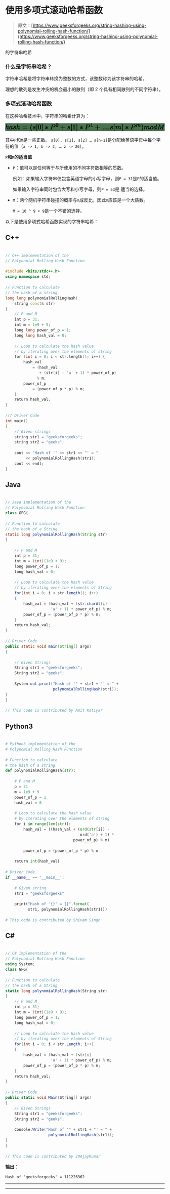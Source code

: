# 使用多项式滚动哈希函数

> 原文：[https://www.geeksforgeeks.org/string-hashing-using-polynomial-rolling-hash-function/](https://www.geeksforgeeks.org/string-hashing-using-polynomial-rolling-hash-function/)

的字符串哈希

### **什么是字符串哈希？**

字符串哈希是将字符串转换为整数的方式，该整数称为该字符串的哈希。

理想的散列是发生冲突的机会最小的散列（即 2 个具有相同散列的不同字符串）。

### **多项式滚动哈希函数**

在这种哈希技术中，字符串的哈希计算为：

![hash = (s[0]*P^{0} + s[1]*P^{1} + ....s[m]*P^{m}) mod M    ](img/a4a2055291e80c13bb3dfbc8a1ce14d3.png "Rendered by QuickLaTeX.com")

其中`P`和`M`是一些正数。 `s[0], s[1], s[2] … s[n-1]`是分配给英语字母中每个字符的值（`a -> 1, b -> 2, … z -> 26`）。

**`P`和`M`的适当值**

*   `P`：值可以是任何等于与所使用的不同字符数相等的质数。

    例如：如果输入字符串仅包含英语字母的小写字母，则`P = 31`是`P`的适当值。

    如果输入字符串同时包含大写和小写字母，则`P = 53`是 适当的选择。

*   `M`：两个随机字符串碰撞的概率与`m`成反比，因此`m`应该是一个大质数。

    `M = 10 ^ 9 + 9`是一个不错的选择。

以下是使用多项式哈希函数实现的字符串哈希：

## C++

```cpp

// C++ implementation of the
// Polynomial Rolling Hash Function

#include <bits/stdc++.h>
using namespace std;

// Function to calculate
// the hash of a string
long long polynomialRollingHash(
    string const& str)
{
    // P and M
    int p = 31;
    int m = 1e9 + 9;
    long long power_of_p = 1;
    long long hash_val = 0;

    // Loop to calculate the hash value
    // by iterating over the elements of string
    for (int i = 0; i < str.length(); i++) {
        hash_val
            = (hash_val
               + (str[i] - 'a' + 1) * power_of_p)
              % m;
        power_of_p
            = (power_of_p * p) % m;
    }
    return hash_val;
}

/// Driver Code
int main()
{
    // Given strings
    string str1 = "geeksforgeeks";
    string str2 = "geeks";

    cout << "Hash of '" << str1 << "' = "
         << polynomialRollingHash(str1);
    cout << endl;
}

```

## Java

```java

// Java implementation of the
// Polynomial Rolling Hash Function
class GFG{

// Function to calculate
// the hash of a String
static long polynomialRollingHash(String str)
{

    // P and M
    int p = 31;
    int m = (int)(1e9 + 9);
    long power_of_p = 1;
    long hash_val = 0;

    // Loop to calculate the hash value
    // by iterating over the elements of String
    for(int i = 0; i < str.length(); i++) 
    {
        hash_val = (hash_val + (str.charAt(i) -
                    'a' + 1) * power_of_p) % m;
        power_of_p = (power_of_p * p) % m;
    }
    return hash_val;
}

// Driver Code
public static void main(String[] args)
{

    // Given Strings
    String str1 = "geeksforgeeks";
    String str2 = "geeks";

    System.out.print("Hash of '" + str1 + "' = " +
                     polynomialRollingHash(str1));
}
}

// This code is contributed by Amit Katiyar

```

## Python3

```py

# Python3 implementation of the
# Polynomial Rolling Hash Function

# Function to calculate
# the hash of a string
def polynomialRollingHash(str):

    # P and M
    p = 31
    m = 1e9 + 9
    power_of_p = 1
    hash_val = 0

    # Loop to calculate the hash value
    # by iterating over the elements of string
    for i in range(len(str)):
        hash_val = ((hash_val + (ord(str[i]) -
                                 ord('a') + 1) *
                              power_of_p) % m)

        power_of_p = (power_of_p * p) % m

    return int(hash_val)

# Driver Code
if __name__ == '__main__':

    # Given string
    str1 = "geeksforgeeks"

    print("Hash of '{}' = {}".format(
          str1, polynomialRollingHash(str1)))

# This code is contributed by Shivam Singh

```

## C#

```cs

// C# implementation of the
// Polynomial Rolling Hash Function
using System;
class GFG{

// Function to calculate
// the hash of a String
static long polynomialRollingHash(String str)
{    
    // P and M
    int p = 31;
    int m = (int)(1e9 + 9);
    long power_of_p = 1;
    long hash_val = 0;

    // Loop to calculate the hash value
    // by iterating over the elements of String
    for(int i = 0; i < str.Length; i++) 
    {
        hash_val = (hash_val + (str[i] -
                    'a' + 1) * power_of_p) % m;
        power_of_p = (power_of_p * p) % m;
    }
    return hash_val;
}

// Driver Code
public static void Main(String[] args)
{    
    // Given Strings
    String str1 = "geeksforgeeks";
    String str2 = "geeks";

    Console.Write("Hash of '" + str1 + "' = " +
                   polynomialRollingHash(str1));
}
}

// This code is contributed by 29AjayKumar

```

**输出**： 

```
Hash of 'geeksforgeeks' = 111226362

```



* * *

* * *



